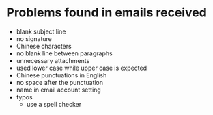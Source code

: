 # Problems found in emails received

*	blank subject line
*	no signature
*	Chinese characters
*	no blank line between paragraphs
*	unnecessary attachments
*	used lower case while upper case is expected
*	Chinese punctuations in English
*	no space after the punctuation 
*	name in email account setting
*	typos
	- use a spell checker
